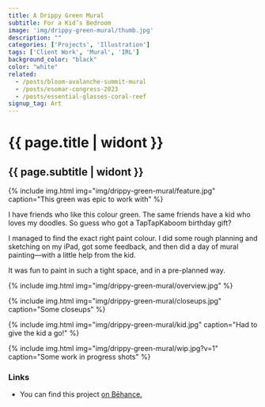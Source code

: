 ```yaml
---
title: A Drippy Green Mural
subtitle: For a Kid’s Bedroom
image: 'img/drippy-green-mural/thumb.jpg'
description: ""
categories: ['Projects', 'Illustration']
tags: ['Client Work', 'Mural', 'IRL']
background_color: "black"
color: "white"
related:
  - /posts/bloom-avalanche-summit-mural
  - /posts/esomar-congress-2023
  - /posts/essential-glasses-coral-reef
signup_tag: Art
---
```

# {{ page.title | widont }}
## {{ page.subtitle | widont }}

{% include img.html img="img/drippy-green-mural/feature.jpg" caption="This green was epic to work with" %}

I have friends who like this colour green. The same friends have a kid who loves my doodles. So guess who got a TapTapKaboom birthday gift?

I managed to find the exact right paint colour. I did some rough planning and sketching on my iPad, got some feedback, and then did a day of mural painting—with a little help from the kid.

It was fun to paint in such a tight space, and in a pre-planned way.

{% include img.html img="img/drippy-green-mural/overview.jpg" %}

{% include img.html img="img/drippy-green-mural/closeups.jpg" caption="Some closeups" %}

{% include img.html img="img/drippy-green-mural/kid.jpg" caption="Had to give the kid a go!" %}

{% include img.html img="img/drippy-green-mural/wip.jpg?v=1" caption="Some work in progress shots" %}


### Links
- You can find this project [on Bēhance.]()